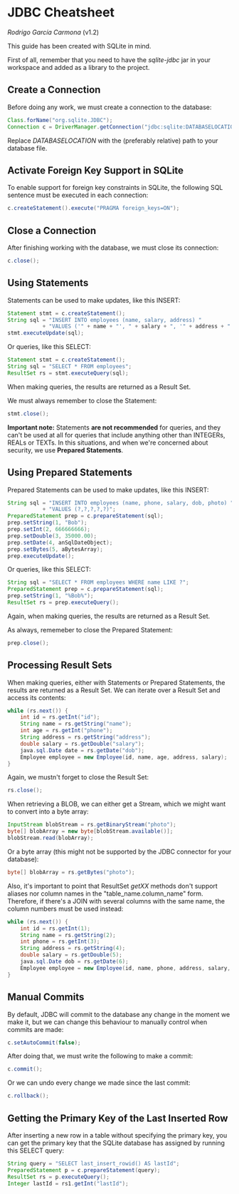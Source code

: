 JDBC Cheatsheet
===============
*Rodrigo García Carmona* (v1.2)

This guide has been created with SQLite in mind.

First of all, remember that you need to have the *sqlite-jdbc* jar in your workspace and added as a library to the project.
 
Create a Connection
-------------------

Before doing any work, we must create a connection to the database:

```Java
Class.forName("org.sqlite.JDBC");
Connection c = DriverManager.getConnection("jdbc:sqlite:DATABASELOCATION");
```

Replace *DATABASELOCATION* with the (preferably relative) path to your database file.

Activate Foreign Key Support in SQLite
--------------------------------------

To enable support for foreign key constraints in SQLite, the following SQL sentence must be executed in each connection:

```Java
c.createStatement().execute("PRAGMA foreign_keys=ON");
```

Close a Connection
------------------

After finishing working with the database, we must close its connection:

```Java
c.close();
```

Using Statements
----------------

Statements can be used to make updates, like this INSERT:

```Java
Statement stmt = c.createStatement();
String sql = "INSERT INTO employees (name, salary, address) "
           + "VALUES ('" + name + "', " + salary + ", '" + address + "')";
stmt.executeUpdate(sql);
```

Or queries, like this SELECT:

```Java
Statement stmt = c.createStatement();
String sql = "SELECT * FROM employees";
ResultSet rs = stmt.executeQuery(sql);
```

When making queries, the results are returned as a Result Set.

We must always remember to close the Statement:

```Java
stmt.close();
```

**Important note:** Statements **are not recommended** for queries, and they can't be used at all for queries that include anything other than INTEGERs, REALs or TEXTs. In this situations, and when we're concerned about security, we use **Prepared Statements**.

Using Prepared Statements
-------------------------

Prepared Statements can be used to make updates, like this INSERT:

```Java
String sql = "INSERT INTO employees (name, phone, salary, dob, photo) "
           + "VALUES (?,?,?,?,?)";
PreparedStatement prep = c.prepareStatement(sql);
prep.setString(1, "Bob");
prep.setInt(2, 666666666);
prep.setDouble(3, 35000.00);
prep.setDate(4, anSqlDateObject);
prep.setBytes(5, aBytesArray);
prep.executeUpdate();
```

Or queries, like this SELECT:

```Java
String sql = "SELECT * FROM employees WHERE name LIKE ?";
PreparedStatement prep = c.prepareStatement(sql);
prep.setString(1, "%Bob%");
ResultSet rs = prep.executeQuery();
```

Again, when making queries, the results are returned as a Result Set.

As always, rememeber to close the Prepared Statement:

```Java
prep.close();
```

Processing Result Sets
----------------------

When making queries, either with Statements or Prepared Statements, the results are returned as a Result Set. We can iterate over a Result Set and access its contents:

```Java
while (rs.next()) {
	int id = rs.getInt("id");
	String name = rs.getString("name");
	int age = rs.getInt("phone");
	String address = rs.getString("address");
	double salary = rs.getDouble("salary");
	java.sql.Date date = rs.getDate("dob");
	Employee employee = new Employee(id, name, age, address, salary);
}
```

Again, we mustn't forget to close the Result Set:

```Java
rs.close();
```

When retrieving a BLOB, we can either get a Stream, which we might want to convert into a byte array:

```Java
InputStream blobStream = rs.getBinaryStream("photo");
byte[] blobArray = new byte[blobStream.available()];
blobStream.read(blobArray);
```

Or a byte array (this might not be supported by the JDBC connector for your database):

```Java
byte[] blobArray = rs.getBytes("photo");
```

Also, it's important to point that ResultSet *getXX* methods don't support aliases nor column names in the "table_name.column_name" form. Therefore, if there's a JOIN with several columns with the same name, the column numbers must be used instead:

```Java
while (rs.next()) {
	int id = rs.getInt(1);
	String name = rs.getString(2);
	int phone = rs.getInt(3);
	String address = rs.getString(4);
	double salary = rs.getDouble(5);
	java.sql.Date dob = rs.getDate(6);
	Employee employee = new Employee(id, name, phone, address, salary, dob);
}
```

Manual Commits
--------------

By default, JDBC will commit to the database any change in the moment we make it, but we can change this behaviour to manually control when commits are made:

```Java
c.setAutoCommit(false);
```

After doing that, we must write the following to make a commit:

```Java
c.commit();
```

Or we can undo every change we made since the last commit:

```Java
c.rollback();
```

Getting the Primary Key of the Last Inserted Row
------------------------------------------------

After inserting a new row in a table without specifying the primary key, you can get the primary key that the SQLite database has assigned by running this SELECT query:

```Java
String query = "SELECT last_insert_rowid() AS lastId";
PreparedStatement p = c.prepareStatement(query);
ResultSet rs = p.executeQuery();
Integer lastId = rs1.getInt("lastId");
```
